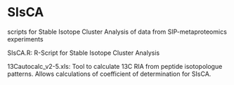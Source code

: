 # SIsCA
scripts for Stable Isotope Cluster Analysis of data from SIP-metaproteomics experiments

SIsCA.R: R-Script for Stable Isotope Cluster Analysis

13Cautocalc_v2-5.xls: Tool to calculate 13C RIA from peptide isotopologue patterns. Allows calculations of coefficient of determination for SIsCA.

